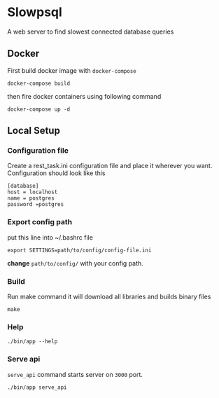 # Slowpsql

A web server to find slowest connected database queries 
## Docker
First build docker image with `docker-compose`
```
docker-compose build
```
 
 then fire docker containers using following command
```
docker-compose up -d
```
 
 
## Local Setup

### Configuration file

Create a rest_task.ini configuration file and place it wherever you want. 
Configuration should look like this
```
[database]
host = localhost
name = postgres
password =postgres
```

### Export config path

put this line into ~/.bashrc file

```
export SETTINGS=path/to/config/config-file.ini 
```

**change** ``path/to/config/`` with your config path.

### Build 
Run make command it will download all libraries and builds binary files
```
make
```

### Help

```
./bin/app --help
```

### Serve api
`serve_api` command starts server on `3000` port.

```
./bin/app serve_api
```

